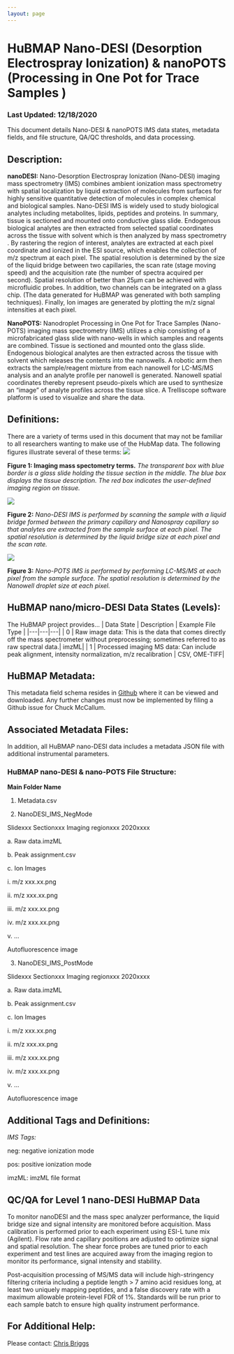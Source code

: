 ```yaml
---
layout: page
---
```

# HuBMAP Nano-DESI (Desorption Electrospray Ionization) & nanoPOTS (Processing in One Pot for Trace Samples )

### Last Updated: 12/18/2020

This document details Nano-DESI & nanoPOTS IMS data states, metadata fields, and file structure, QA/QC thresholds, and data processing.

## Description:
**nanoDESI:**
Nano-Desorption Electrospray Ionization (Nano-DESI) imaging mass spectrometry (IMS) combines ambient ionization mass spectrometry with spatial localization by liquid extraction of molecules from surfaces for highly sensitive quantitative detection of molecules in complex chemical and biological samples. Nano-DESI IMS is widely used to study biological analytes including metabolites, lipids, peptides and proteins. In summary, tissue is sectioned and mounted onto conductive glass slide. Endogenous biological analytes are then extracted from selected spatial coordinates across the tissue with solvent which is then analyzed by mass spectrometry . By rastering the region of interest, analytes are extracted at each pixel coordinate and ionized in the ESI source, which enables the collection of m/z spectrum at each pixel. The spatial resolution is determined by the size of the liquid bridge between two capillaries, the scan rate (stage moving speed) and the acquisition rate (the number of spectra acquired per second). Spatial resolution of better than 25µm can be achieved with microfluidic probes. In addition, two channels can be integrated on a glass chip. (The data generated for HuBMAP was generated with both sampling techniques). Finally, Ion images are generated by plotting the m/z signal intensities at each pixel.

**NanoPOTS:**
Nanodroplet Processing in One Pot for Trace Samples (Nano-POTS) imaging mass spectrometry (IMS) utilizes a chip consisting of a microfabricated glass slide with nano-wells in which samples and reagents are combined. Tissue is sectioned and mounted onto the glass slide. Endogenous biological analytes are then extracted across the tissue with solvent which releases the contents into the nanowells. A robotic arm then extracts the sample/reagent mixture from each nanowell for LC-MS/MS analysis and an analyte profile per nanowell is generated. Nanowell spatial coordinates thereby represent pseudo-pixels which are used to synthesize an “image” of analyte profiles across the tissue slice. A Trelliscope software platform is used to visualize and share the data. 

## Definitions: 
There are a variety of terms used in this document that may not be familiar to all researchers wanting to make use of the HubMap data. The following figures illustrate several of these terms: 
![](https://lh6.googleusercontent.com/Sc2gPvhkBMBtE7miJG5fw62nMRkRs7cmMRTLrU1JDFLAsuhrC1mio4L07A9QKSDn9_t56Iv6QZ8ZGZbS-1zgQn4rWVdpdIRkF9OMXpWMrJ9_57sAN9KzYiKYUY-pa0XCGCqkx9Wn3vHftMyyIw)

**Figure 1: Imaging mass spectometry terms.** *The transparent box with blue border is a glass slide holding the tissue section in the middle. The blue box displays the tissue description. The red box indicates the user-defined imaging region on tissue.*

![](https://lh6.googleusercontent.com/qSwTLERTSNlPktDzOfApaL3Cg8tEt_FIKMOTIADFdzjkCP-YlnY-bWxoD-dpi84IiOGRDO5pu71nbqXEgbTMRRADyZz0iswVCb4Ye52oInu-d6CRXvLqQD7RcCS708uHTqTBmaim_NMtSIRb5A)

**Figure 2:** *Nano-DESI IMS is performed by scanning the sample with a liquid bridge formed between the primary capillary and Nanospray capillary so that analytes are extracted from the sample surface at each pixel. The spatial resolution is determined by the liquid bridge size at each pixel and the scan rate.*

![](https://lh4.googleusercontent.com/VDSxIcSii0DJcqPXCarJsSNoci3i7mV_zO2f_bM70SUNqoYwdw3XWshoZPiBn5yHE026UBe6esEdBuydk3M6M9AkAzYVICb6djvI2EyK4sVrWQ3duj-WSKA_VaS0JOgnlsmT9mKtnLnxzkMo7w)

**Figure 3:** *Nano-POTS IMS is performed by performing LC-MS/MS at each pixel from the sample surface. The spatial resolution is determined by the Nanowell droplet size at each pixel.*

## HuBMAP nano/micro-DESI Data States (Levels):
The HuBMAP project provides...
| Data State | Description | Example File Type | 
|---|---|---|
| 0 | Raw image data: This is the data that comes directly off the mass spectrometer without preprocessing; sometimes referred to as raw spectral data.| imzML|
| 1 |  Processed imaging MS data: Can include peak alignment, intensity normalization, m/z recalibration |  CSV, OME-TIFF|

## HuBMAP Metadata: 
This metadata field schema resides in [Github](https://github.com/hubmapconsortium/ingest-validation-tools/tree/master/docs/nano) where it can be viewed and downloaded. Any further changes must now be implemented by filing a Github issue for Chuck McCallum.

## Associated Metadata Files: 
In addition, all HuBMAP nano-DESI data includes a metadata JSON file with additional instrumental parameters.

### HuBMAP nano-DESI & nano-POTS File Structure: 

**Main Folder Name**
1. Metadata.csv

2. NanoDESI_IMS_NegMode

Slidexxx Sectionxxx Imaging regionxxx 2020xxxx

a. Raw data.imzML

b. Peak assignment.csv

c. Ion Images

  i. m/z xxx.xx.png
  
  ii. m/z xxx.xx.png
  
  iii. m/z xxx.xx.png
  
  iv. m/z xxx.xx.png
  
  v. ...
  
 Autofluorescence image
 
 
 3. NanoDESI_IMS_PostMode
 
 Slidexxx Sectionxxx Imaging regionxxx 2020xxxx
 
a. Raw data.imzML

b. Peak assignment.csv

c. Ion Images

  i. m/z xxx.xx.png
  
  ii. m/z xxx.xx.png
  
  iii. m/z xxx.xx.png
  
  iv. m/z xxx.xx.png
  
  v. ...
  
 Autofluorescence image


## Additional Tags and Definitions: 
*IMS Tags:*

neg: negative ionization mode

pos: positive ionization mode

imzML: imzML file format

## QC/QA for Level 1 nano-DESI HuBMAP Data
To monitor nanoDESI and the mass spec analyzer performance, the liquid bridge size and signal intensity are monitored before acquisition. Mass calibration is performed prior to each experiment using ESI-L tune mix (Agilent). Flow rate and capillary positions are adjusted to optimize signal and spatial resolution. The shear force probes are tuned prior to each experiment and test lines are acquired away from the imaging region to monitor its performance, signal intensity and stability.

Post-acquisition processing of MS/MS data will include high-stringency filtering criteria including a peptide length > 7 amino acid residues long, at least two uniquely mapping peptides, and a false discovery rate with a maximum allowable protein-level FDR of 1%.  Standards will be run prior to each sample batch to ensure high quality instrument performance. 

## For Additional Help: 
Please contact: [Chris Briggs](mailto:Christine_Briggs@hms.harvard.edu)
